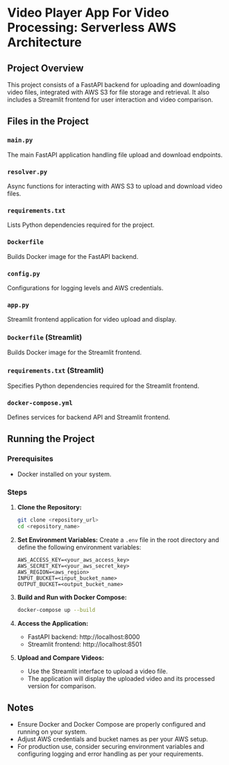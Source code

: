 
# Video Player App For Video Processing: Serverless AWS Architecture

## Project Overview
This project consists of a FastAPI backend for uploading and downloading video files, integrated with AWS S3 for file storage and retrieval. It also includes a Streamlit frontend for user interaction and video comparison.

## Files in the Project

### `main.py`
The main FastAPI application handling file upload and download endpoints.

### `resolver.py`
Async functions for interacting with AWS S3 to upload and download video files.

### `requirements.txt`
Lists Python dependencies required for the project.

### `Dockerfile`
Builds Docker image for the FastAPI backend.

### `config.py`
Configurations for logging levels and AWS credentials.

### `app.py`
Streamlit frontend application for video upload and display.

### `Dockerfile` (Streamlit)
Builds Docker image for the Streamlit frontend.

### `requirements.txt` (Streamlit)
Specifies Python dependencies required for the Streamlit frontend.

### `docker-compose.yml`
Defines services for backend API and Streamlit frontend.

## Running the Project

### Prerequisites
- Docker installed on your system.

### Steps

1. **Clone the Repository:**
   ```bash
   git clone <repository_url>
   cd <repository_name>
   ```

2. **Set Environment Variables:**
   Create a `.env` file in the root directory and define the following environment variables:
   ```dotenv
   AWS_ACCESS_KEY=<your_aws_access_key>
   AWS_SECRET_KEY=<your_aws_secret_key>
   AWS_REGION=<aws_region>
   INPUT_BUCKET=<input_bucket_name>
   OUTPUT_BUCKET=<output_bucket_name>
   ```

3. **Build and Run with Docker Compose:**
   ```bash
   docker-compose up --build
   ```

4. **Access the Application:**
   - FastAPI backend: http://localhost:8000
   - Streamlit frontend: http://localhost:8501

5. **Upload and Compare Videos:**
   - Use the Streamlit interface to upload a video file.
   - The application will display the uploaded video and its processed version for comparison.

## Notes
- Ensure Docker and Docker Compose are properly configured and running on your system.
- Adjust AWS credentials and bucket names as per your AWS setup.
- For production use, consider securing environment variables and configuring logging and error handling as per your requirements.

